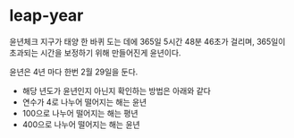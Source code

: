 # leap-year
윤년체크
지구가 태양 한 바퀴 도는 데에 365일 5시간 48분 46초가 걸리며, 
365일이 초과되는 시간을 보정하기 위해 만들어진게 윤년이다.

윤년은 4년 마다 한번 2월 29일을 둔다.

- 해당 년도가 윤년인지 아닌지 확인하는 방법은 아래와 같다
- 연수가 4로 나누어 떨어지는 해는 윤년
- 100으로 나누어 떨어지는 해는 평년
- 400으로 나누어 떨어지는 해는 윤년